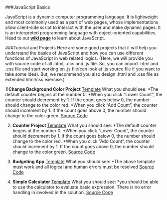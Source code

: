###JavaScript Basics

JavaScript is a dynamic computer programming language. It is lightweight and most commonly used as a part of web pages, whose implementations allow client-side script to interact with the user and make dynamic pages. It is an interpreted programming language with object-oriented capabilities. Head to out [**wiki page**](https://www.wncc-iitb.org/wiki/index.php/JavaScript_Basics) to learn about JavaScript.

###Tutorial and Projects
Here are some good projects that it will help you understand the basics of JavaScript and how you can use different functions of JavaScript in web related logics.
(Here, we will provide you with source code of all .html, .ccs and .js file. So, you can import .html and .css file and start working on .js file(can look at .js source file if you want to take some idea). But, we recommend you also design .html and .css file as extended html/css exercise.)

1)**Change Background Color Project**
[Template](https://romeojeremiah.github.io/project_change_color_background/)
What you should see:
*The default counter begins at the number 0.
*When you click “Lower Count”, the counter should decrement by 1.  If the count goes below 0, the number should change to the color red.
*When you click “Add Count”, the counter should increment by 1. If the count goes above 0, the number should change to the color green.
[Source Code](https://github.com/romeojeremiah/project_change_color_background)

2) **Counter Project** 
[Template](https://romeojeremiah.github.io/Counter-Project/)
What you should see:
*The default counter begins at the number 0.
*When you click “Lower Count”, the counter should decrement by 1.  If the count goes below 0, the number should change to the color red.
*When you click “Add Count”, the counter should increment by 1. If the count goes above 0, the number should change to the color green.
[Source Code](https://github.com/romeojeremiah/Counter-Project)

3) **Budgeting App**
[Template](https://romeojeremiah.github.io/javascript-oop-budget-project/)
What you should see:
*The above template must work and all logical and human errors must be resolved
[Source Code](https://github.com/romeojeremiah/javascript-oop-budget-project)

4) **Simple Calculater**
[Template](https://romeojeremiah.github.io/Calculator-JavaScript-Project/)
What you should see:
*you should be able to use the calculator to evaluate basic expression. There is no error handling in involved in the solution.
[Source Code](https://github.com/romeojeremiah/Calculator-JavaScript-Project)


